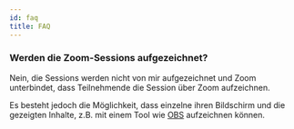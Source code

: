 ```yaml
---
id: faq
title: FAQ
---
```


### Werden die Zoom-Sessions aufgezeichnet?

Nein, die Sessions werden nicht von mir aufgezeichnet und Zoom unterbindet, dass Teilnehmende die Session über Zoom aufzeichnen.

Es besteht jedoch die Möglichkeit, dass einzelne ihren Bildschirm und die gezeigten Inhalte, z.B. mit einem Tool wie [OBS](https://obsproject.com/) aufzeichnen können.